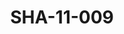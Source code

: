 ---
pid: SHA-11-009
title: SHA-11-009
language: ar
original_label: 
rights: شرحبيل احمد
location_of_original: شرحبيل احمد
photographer_or_studio: جورق كوبلير
scanned_from: photograph 10.8 by 14.9
_date: '1966'
location: اثيوبيا، اديس ابابا
description: هايلي سيلاسي في جمهور
additional_notes: 
permission_display: 'yes'
on_server: 'no'
on_website: 'no'
permalink: /photopages/ar/SHA-11-009.html
layout: photo-page
---